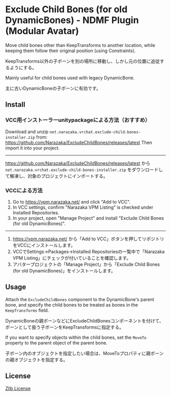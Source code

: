 # Exclude Child Bones (for old DynamicBones) - NDMF Plugin (Modular Avatar)

Move child bones other than KeepTransforms to another location, while keeping them follow their original position (using Constraints).

KeepTransforms以外の子ボーンを別の場所に移動し、しかし元の位置に追従するようにする。

Mainly useful for child bones used with legacy DynamicBone.

主に古いDynamicBoneの子ボーンに有効です。

## Install

### VCC用インストーラーunitypackageによる方法（おすすめ）

Download and unzip `net.narazaka.vrchat.exclude-child-bones-installer.zip` from: https://github.com/Narazaka/ExcludeChildBones/releases/latest 
Then import it into your project.

---

https://github.com/Narazaka/ExcludeChildBones/releases/latest から `net.narazaka.vrchat.exclude-child-bones-installer.zip` をダウンロードして解凍し、対象のプロジェクトにインポートする。

### VCCによる方法

1. Go to https://vpm.narazaka.net/ and click "Add to VCC".
2. In VCC settings, confirm "Narazaka VPM Listing" is checked under Installed Repositories.
3. In your project, open "Manage Project" and install "Exclude Child Bones (for old DynamicBones)".

---

1. https://vpm.narazaka.net/ から「Add to VCC」ボタンを押してリポジトリをVCCにインストールします。
2. VCCでSettings→Packages→Installed Repositoriesの一覧中で「Narazaka VPM Listing」にチェックが付いていることを確認します。
3. アバタープロジェクトの「Manage Project」から「Exclude Child Bones (for old DynamicBones)」をインストールします。

## Usage

Attach the `ExcludeChildBones` component to the DynamicBone's parent bone, and specify the child bones to be treated as bones in the `KeepTransforms` field.

DynamicBoneの親ボーンなどにExcludeChildBonesコンポーネントを付けて、ボーンとして扱う子ボーンをKeepTransformsに指定する。

If you want to specify objects within the child bones, set the `MoveTo` property to the parent object of the parent bone.

子ボーン内のオブジェクトを指定したい場合は、MoveToプロパティに親ボーンの親オブジェクトを指定する。

## License

[Zlib License](LICENSE.txt)
